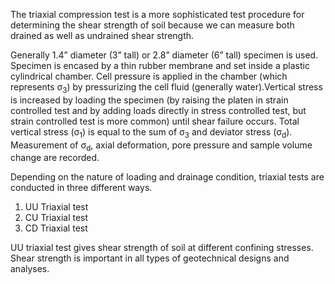 The triaxial compression test is a more sophisticated test procedure for determining the shear strength of soil because we can measure both drained as well as undrained shear strength.

Generally 1.4” diameter (3” tall) or 2.8” diameter (6” tall) specimen is used. Specimen is encased by a thin rubber membrane and set inside a plastic cylindrical chamber. Cell pressure is applied in the chamber (which represents σ<sub>3</sub>) by pressurizing the cell fluid (generally water).Vertical stress is increased by loading the specimen (by raising the platen in strain controlled test and by adding loads directly in stress controlled test, but strain controlled test is more common) until shear failure occurs. Total vertical stress (σ<sub>1</sub>) is equal to the sum of σ<sub>3</sub> and deviator stress (σ<sub>d</sub>). Measurement of σ<sub>d</sub>, axial deformation, pore pressure and sample volume change are recorded. 

Depending on the nature of loading and drainage condition, triaxial tests are conducted in three different ways.
1. UU Triaxial test
2. CU Triaxial test
3. CD Triaxial test

UU triaxial test gives shear strength of soil at different confining stresses. Shear strength is important in all types of geotechnical designs and analyses.
